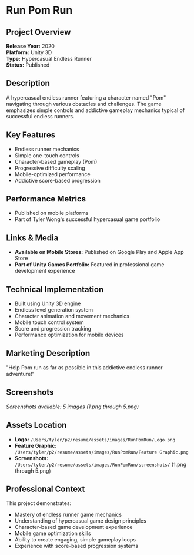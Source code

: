 # Run Pom Run

## Project Overview
**Release Year:** 2020  
**Platform:** Unity 3D  
**Type:** Hypercasual Endless Runner  
**Status:** Published  

## Description
A hypercasual endless runner featuring a character named "Pom" navigating through various obstacles and challenges. The game emphasizes simple controls and addictive gameplay mechanics typical of successful endless runners.

## Key Features
- Endless runner mechanics
- Simple one-touch controls
- Character-based gameplay (Pom)
- Progressive difficulty scaling
- Mobile-optimized performance
- Addictive score-based progression

## Performance Metrics
- Published on mobile platforms
- Part of Tyler Wong's successful hypercasual game portfolio

## Links & Media
- **Available on Mobile Stores:** Published on Google Play and Apple App Store
- **Part of Unity Games Portfolio:** Featured in professional game development experience

## Technical Implementation
- Built using Unity 3D engine
- Endless level generation system
- Character animation and movement mechanics
- Mobile touch control system
- Score and progression tracking
- Performance optimization for mobile devices

## Marketing Description
"Help Pom run as far as possible in this addictive endless runner adventure!"

## Screenshots
*Screenshots available: 5 images (1.png through 5.png)*

## Assets Location
- **Logo:** `/Users/tyler/p2/resume/assets/images/RunPomRun/Logo.png`
- **Feature Graphic:** `/Users/tyler/p2/resume/assets/images/RunPomRun/Feature Graphic.png`
- **Screenshots:** `/Users/tyler/p2/resume/assets/images/RunPomRun/screenshots/` (1.png through 5.png)

## Professional Context
This project demonstrates:
- Mastery of endless runner game mechanics
- Understanding of hypercasual game design principles
- Character-based game development experience
- Mobile game optimization skills
- Ability to create engaging, simple gameplay loops
- Experience with score-based progression systems
